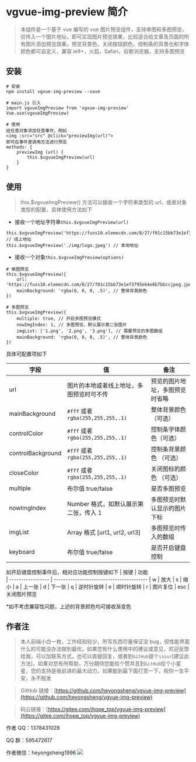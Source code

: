 # vgvue-img-preview 简介

> 本组件是一个基于 vue 编写的 vue 图片预览组件，支持单图和多图预览，仅传入一个图片地址，即可实现图片预览效果，比较适合给文章及页面的所有图片添加预览效果。预览背景色，关闭按钮颜色，控制条的背景也和字体颜色都可自定义，兼容 ie9+，火狐，Safari，谷歌浏览器，支持多图预览

## 安装

```
# 安装
npm install vgvue-img-preview --save

# main.js 引入
import vgvueImgPreview from 'vgvue-img-preview'
Vue.use(vgvueImgPreview)

# 使用
给任意对象添加任意事件，例如
<img :src="src" @click="previewImg(url)">
即可在事件里调用方法进行预览
methods: {
	previewImg (url) {
		this.$vgvueImgPreview(url)
	}
}

```

## 使用

> this.\$vgvueImgPreview() 方法可以接收一个字符串类型的 url，或者对象类型的配置，具体使用方法如下

- 接收一个地址字符串`this.$vgvueImgPreview(url)`

```
this.$vgvueImgPreview('https://fuss10.elemecdn.com/8/27/f01c15bb73e1ef3793e64e6b7bbccjpeg.jpeg') // 线上地址
this.$vgvueImgPreview('./img/logo.jpeg') // 本地地址
```

- 接收一个对象`this.$vgvueImgPreview(options)`

```
# 单图预览
this.$vgvueImgPreview({
    url: 'https://fuss10.elemecdn.com/8/27/f01c15bb73e1ef3793e64e6b7bbccjpeg.jpeg',
    mainBackground: 'rgba(0, 0, 0, .5)', // 整体背景颜色
})

# 多图预览
this.$vgvueImgPreview({
    multiple: true, // 开启多图预览模式
    nowImgIndex: 1, // 多图预览，默认展示第二张图片
    imgList: ['1.png', '2.png', '3.png'], // 需要预览的多图数组
    mainBackground: 'rgba(0, 0, 0, .5)', // 整体背景颜色
})
```

具体可配置项如下

| 字段              | 值                                       | 备注                           |
| ----------------- | ---------------------------------------- | ------------------------------ |
| url               | 图片的本地或者线上地址，多图预览时可不传 | 预览的图片地址，多图预览时省略 |
| mainBackground    | `#fff` 或者 `rgba(255,255,255,.1)`       | 整体背景颜色（可选）           |
| controlColor      | `#fff` 或者 `rgba(255,255,255,.1)`       | 控制条字体颜色（可选）         |
| controlBackground | `#fff` 或者 `rgba(255,255,255,.1)`       | 控制条背景颜色 （可选）        |
| closeColor        | `#fff` 或者 `rgba(255,255,255,.1)`       | 关闭图标的颜色 （可选）        |
| multiple          | 布尔值 true/false                        | 是否多图预览                   |
| nowImgIndex       | Number 格式，如默认展示第二张，传入 1    | 多图预览时默认显示的图片下标   |
| imgList           | Array 格式 [url1, url2, url3]            | 多图预览时传入的数组           |
| keyboard          | 布尔值 true/false                        | 是否开启键盘控制               |

如开启键盘控制事件后，相对应功能控制按键如下
| 按键 | 功能  
| ----------------- | ----------------------------------------
| w | 放大
| s | 缩小
| a | 上一张
| d | 下一张
| q | 逆时针旋转
| e | 顺时针旋转
| r | 图片复位
| esc | 关闭图片预览

\*如不考虑兼容性问题，上述的背景颜色均可接收渐变色

## 作者注

> 本人前端小白一枚，工作经验较少，所写东西尽量保证没 bug，但性能界面什么的可能没办法做到最优，如果您有什么使用中的建议或意见，欢迎反馈给我，可以加联系方式，也可以直接回复，或者到`GitHub`提个`issur`[建议此方法]，如果对您有所帮助，万分期待您能给个赞并且到`GitHub`给个小星星，您的支持是我前进的最大动力，如果能到最下面打赏一下，祝你一生平安，永不脱发

> GitHub 链接：[https://github.com/heyongsheng/vgvue-img-preview](https://github.com/heyongsheng/vgvue-img-preview)

> 码云链接：[https://gitee.com/ihope_top/vgvue-img-preview](https://gitee.com/ihope_top/vgvue-img-preview)

作者 QQ：1378431028

QQ 群：595472617

作者微信：heyongsheng1996
![](https://user-gold-cdn.xitu.io/2020/4/27/171b950ccc0a1695?w=541&h=721&f=png&s=133763)
